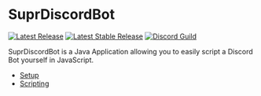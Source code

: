 # SuprDiscordBot

[![Latest Release](https://img.shields.io/github/release/timmyrs/SuprDiscordBot/all.svg?label=Latest)](https://github.com/timmyrs/SuprDiscordBot/releases)
[![Latest Stable Release](https://img.shields.io/github/release/timmyrs/SuprDiscordBot.svg?label=Stable)](https://github.com/timmyrs/SuprDiscordBot/releases)
[![Discord Guild](https://discordapp.com/api/guilds/208658782966906880/embed.png)](https://discord.timmyrs.de)

SuprDiscordBot is a Java Application allowing you to easily script a Discord Bot yourself in JavaScript.

- [Setup](https://github.com/timmyrs/SuprDiscordBot/blob/master/SETUP.md)
- [Scripting](https://github.com/timmyrs/SuprDiscordBot/blob/master/SCRIPTING.md)

